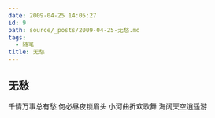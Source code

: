 ```yaml
---
date: 2009-04-25 14:05:27
id: 9
path: source/_posts/2009-04-25-无愁.md
tags:
  - 随笔
title: 无愁
---
```


## 无愁

千情万事总有愁
何必昼夜锁眉头
小河曲折欢歌舞
海阔天空逍遥游